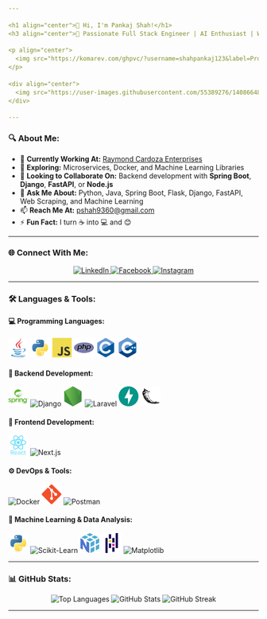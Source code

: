 ```yaml
---

<h1 align="center">👋 Hi, I'm Pankaj Shah!</h1>
<h3 align="center">🌟 Passionate Full Stack Engineer | AI Enthusiast | Web Scraping Expert 🌟</h3>

<p align="center">
  <img src="https://komarev.com/ghpvc/?username=shahpankaj123&label=Profile%20Views&color=0e75b6&style=flat" alt="shahpankaj123" />
</p>

<div align="center">
  <img src="https://user-images.githubusercontent.com/55389276/140866485-8fb1c876-9a8f-4d6a-98dc-08c4981eaf70.gif" width="400" />
</div>

---
```


### 🔍 About Me:
- 🔭 **Currently Working At:** [Raymond Cardoza Enterprises](#)  
- 🌱 **Exploring:** Microservices, Docker, and Machine Learning Libraries  
- 👯 **Looking to Collaborate On:** Backend development with **Spring Boot**, **Django**, **FastAPI**, or **Node.js**  
- 💬 **Ask Me About:** Python, Java, Spring Boot, Flask, Django, FastAPI, Web Scraping, and Machine Learning  
- 📫 **Reach Me At:** [pshah9360@gmail.com](mailto:pshah9360@gmail.com)  
- ⚡ **Fun Fact:** I turn ☕ into 💻 and 😊  

---

### 🌐 Connect With Me:
<p align="center">
  <a href="https://www.linkedin.com/in/pankaj-shah-901a98219/" target="_blank">
    <img src="https://raw.githubusercontent.com/rahuldkjain/github-profile-readme-generator/master/src/images/icons/Social/linked-in-alt.svg" alt="LinkedIn" height="30" width="40" />
  </a>
  <a href="https://www.facebook.com/profile.php?id=100015184608886" target="_blank">
    <img src="https://raw.githubusercontent.com/rahuldkjain/github-profile-readme-generator/master/src/images/icons/Social/facebook.svg" alt="Facebook" height="30" width="40" />
  </a>
  <a href="#" target="_blank">
    <img src="https://raw.githubusercontent.com/rahuldkjain/github-profile-readme-generator/master/src/images/icons/Social/instagram.svg" alt="Instagram" height="30" width="40" />
  </a>
</p>

---

### 🛠️ Languages & Tools:
#### 💻 Programming Languages:
<p>
  <img src="https://raw.githubusercontent.com/devicons/devicon/master/icons/java/java-original.svg" alt="Java" width="40" height="40" />
  <img src="https://raw.githubusercontent.com/devicons/devicon/master/icons/python/python-original.svg" alt="Python" width="40" height="40" />
  <img src="https://raw.githubusercontent.com/devicons/devicon/master/icons/javascript/javascript-original.svg" alt="JavaScript" width="40" height="40" />
  <img src="https://raw.githubusercontent.com/devicons/devicon/master/icons/php/php-original.svg" alt="PHP" width="40" height="40" />
  <img src="https://raw.githubusercontent.com/devicons/devicon/master/icons/c/c-original.svg" alt="C" width="40" height="40" />
  <img src="https://raw.githubusercontent.com/devicons/devicon/master/icons/cplusplus/cplusplus-original.svg" alt="C++" width="40" height="40" />
</p>

#### 🔧 Backend Development:
<p>
  <img src="https://raw.githubusercontent.com/devicons/devicon/master/icons/spring/spring-original-wordmark.svg" alt="Spring Boot" width="40" height="40" />
  <img src="https://cdn.worldvectorlogo.com/logos/django.svg" alt="Django" width="40" height="40" />
  <img src="https://raw.githubusercontent.com/devicons/devicon/master/icons/nodejs/nodejs-original.svg" alt="Node.js" width="40" height="40" />
  <img src="https://encrypted-tbn0.gstatic.com/images?q=tbn:ANd9GcQhDISWFIUp0hbEmOKDGfJK1AI4dTsoUWoeGQ&s" alt="Laravel" width="40" height="40" />
  <img src="https://raw.githubusercontent.com/devicons/devicon/master/icons/fastapi/fastapi-original.svg" alt="FastAPI" width="40" height="40" />
  <img src="https://raw.githubusercontent.com/devicons/devicon/master/icons/flask/flask-original.svg" alt="Flask" width="40" height="40" />
</p>

#### 🎨 Frontend Development:
<p>
  <img src="https://raw.githubusercontent.com/devicons/devicon/master/icons/react/react-original-wordmark.svg" alt="React" width="40" height="40" />
  <img src="https://logowik.com/content/uploads/images/nextjs2106.logowik.com.webp" alt="Next.js" width="40" height="40" />
</p>

#### ⚙️ DevOps & Tools:
<p>
  <img src="https://www.vectorlogo.zone/logos/docker/docker-icon.svg" alt="Docker" width="40" height="40" />
  <img src="https://raw.githubusercontent.com/devicons/devicon/master/icons/git/git-original.svg" alt="Git" width="40" height="40" />
  <img src="https://www.vectorlogo.zone/logos/getpostman/getpostman-icon.svg" alt="Postman" width="40" height="40" />
</p>

#### 🤖 Machine Learning & Data Analysis:
<p>
  <img src="https://raw.githubusercontent.com/devicons/devicon/master/icons/python/python-original.svg" alt="Python" width="40" height="40" />
  <img src="https://raw.githubusercontent.com/scikit-learn/scikit-learn/main/doc/logos/scikit-learn-logo-small.png" alt="Scikit-Learn" width="40" height="40" />
  <img src="https://raw.githubusercontent.com/devicons/devicon/master/icons/numpy/numpy-original.svg" alt="NumPy" width="40" height="40" />
  <img src="https://raw.githubusercontent.com/devicons/devicon/master/icons/pandas/pandas-original.svg" alt="Pandas" width="40" height="40" />
  <img src="https://matplotlib.org/stable/_static/logo2.svg" alt="Matplotlib" width="40" height="40" />
</p>

---

### 📊 GitHub Stats:
<p align="center">
  <img src="https://github-readme-stats.vercel.app/api/top-langs?username=shahpankaj123&show_icons=true&locale=en&layout=compact" alt="Top Languages" />
  <img src="https://github-readme-stats.vercel.app/api?username=shahpankaj123&show_icons=true&locale=en" alt="GitHub Stats" />
  <img src="https://github-readme-streak-stats.herokuapp.com/?user=shahpankaj123&" alt="GitHub Streak" />
</p>

---





